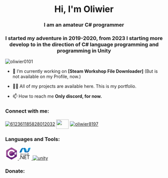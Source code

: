 <h1 align="center">Hi, I'm Oliwier</h1>
<h3 align="center">I am an amateur C# programmer</h3>
<h3 align="center">I started my adventure in 2019-2020, from 2023 I starting more develop to in the direction of C# language programming and programming in Unity</h3>

<p align="left"> <img src="https://komarev.com/ghpvc/?username=oliwier0101&label=Profile%20views&color=0e75b6&style=flat" alt="oliwier0101" /> </p>

- 🔭 I’m currently working on **[Steam Workshop File Downloader]** (But is not available on my Profile, now.)

- 👨‍💻 All of my projects are available here. This is my portfolio.

- 📫 How to reach me **Only discord, for now.**

<h3 align="left">Connect with me:</h3>
<p align="left">
<a href="https://discord.gg/612361185828012032" target="blank"><img align="center" src="https://raw.githubusercontent.com/rahuldkjain/github-profile-readme-generator/master/src/images/icons/Social/discord.svg" alt="612361185828012032" height="30" width="40" /></a>
<a href="https://steamcommunity.com/profiles/76561199064006585/" target="blank"><img align="center" src="https://upload.wikimedia.org/wikipedia/commons/8/83/Steam_icon_logo.svg" height="30" width="40" /></a>
<a href="https://twitter.com/oliwier8197" target="blank"><img align="center" src="https://raw.githubusercontent.com/rahuldkjain/github-profile-readme-generator/master/src/images/icons/Social/twitter.svg" alt="oliwier8197" height="30" width="40" /></a>
</p>

<h3 align="left">Languages and Tools:</h3>
<p align="left"> <a href="https://www.w3schools.com/cs/" target="_blank" rel="noreferrer"> <img src="https://raw.githubusercontent.com/devicons/devicon/master/icons/csharp/csharp-original.svg" alt="csharp" width="40" height="40"/> </a> <a href="https://dotnet.microsoft.com/" target="_blank" rel="noreferrer"> <img src="https://raw.githubusercontent.com/devicons/devicon/master/icons/dot-net/dot-net-original-wordmark.svg" alt="dotnet" width="40" height="40"/> </a> <a href="https://unity.com/" target="_blank" rel="noreferrer"> <img src="https://www.vectorlogo.zone/logos/unity3d/unity3d-icon.svg" alt="unity" width="40" height="40"/> </a> </p>
<h3 align="left">Donate: </h3>
